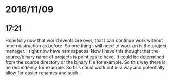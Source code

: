 # 2016/11/09

## 17:21

Hopefully now that world events are over, that I can continue work without
much distraction as before. So one thing I will need to work on is the
project manager. I right now have namespaces. Now I have this thought that
the source/binary name of projects is pointless to have. It could be
determined from the source directory or the binary file for example. So
this way there is no redundency for example. So this could work out in a
way and potentially allow for easier renames and such.
